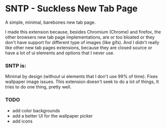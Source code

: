 # SNTP - Suckless New Tab Page 
A simple, minimal, barebones new tab page.

I made this extension because, besides Chromium (Chrome) and firefox, the other browsers new tab page implementations, are or too bloated or they don't have support for different type of images (like gifs).
And I didn't really like other new tab pages extensions, because they are closed source or have a lot of ui elements and options that I never use.

### SNTP is:
Minimal by design (without ui elements that I don't use 99% of time).
Fixes wallpaper image issues.
This extension doesn't seek to do a lot of things, It tries to do one thing, pretty well.


### TODO
* add color backgrounds
* add a better UI for the wallpaper picker
* add icons


 
